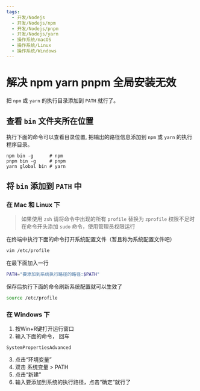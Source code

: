 ```yaml
---
tags:
  - 开发/Nodejs
  - 开发/Nodejs/npm
  - 开发/Nodejs/pnpm
  - 开发/Nodejs/yarn
  - 操作系统/macOS
  - 操作系统/Linux
  - 操作系统/Windows
---
```

# 解决 npm yarn pnpm 全局安装无效

把 `npm` 或 `yarn` 的执行目录添加到 `PATH` 就行了。

## 查看 `bin` 文件夹所在位置

执行下面的命令可以查看目录位置, 把输出的路径信息添加到 `npm` 或 `yarn` 的执行程序目录。

```shell
npm bin -g      # npm
pnpm bin -g     # pnpm
yarn global bin # yarn
```

## 将 `bin` 添加到 `PATH` 中

### 在 Mac 和 Linux 下

> 如果使用 `zsh` 请将命令中出现的所有 `profile` 替换为 `zprofile`
> 权限不足时在命令开头添加 `sudo` 命令，使用管理员权限运行

在终端中执行下面的命令打开系统配置文件（暂且称为系统配置文件吧）

```sh
vim /etc/profile
```

在最下面加入一行

```sh
PATH="要添加到系统执行路径的路径:$PATH"
```

保存后执行下面的命令刷新系统配置就可以生效了

```sh
source /etc/profile
```

### 在 Windows 下

1. 按Win+R键打开运行窗口
2. 输入下面的命令， 回车

```shell
SystemPropertiesAdvanced
```

3. 点击“环境变量”
4. 双击 系统变量 > PATH
5. 点击“新建”
6. 输入要添加到系统的执行路径，点击“确定”就行了
